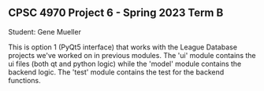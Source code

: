 ## CPSC 4970 Project 6 - Spring 2023 Term B

Student: Gene Mueller

This is option 1 (PyQt5 interface) that works with the League Database projects
we've worked on in previous modules. The 'ui' module contains the ui files 
(both qt and python logic) while the 'model' module contains the backend logic.
The 'test' module contains the test for the backend functions.
